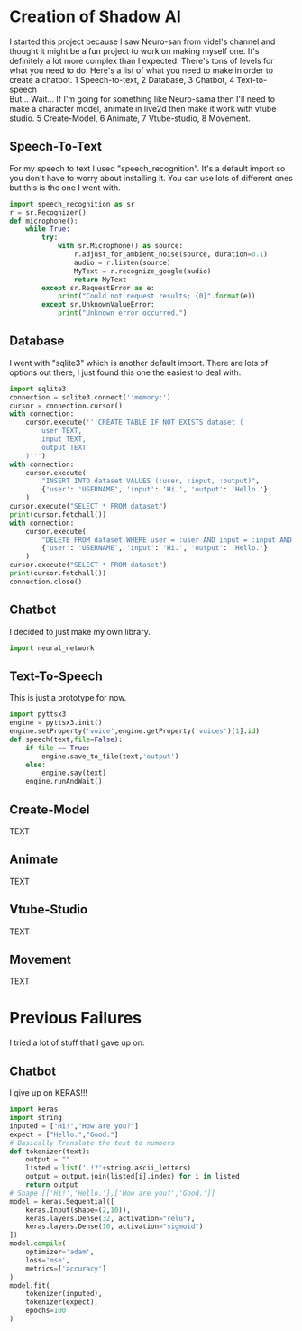 # Creation of Shadow AI
I started this project because I saw Neuro-san from videl's channel and thought it might be a fun project to work on making myself one. It's definitely a lot more complex than I expected. There's tons of levels for what you need to do.
Here's a list of what you need to make in order to create a chatbot.
1 Speech-to-text, 2 Database, 3 Chatbot, 4 Text-to-speech<br>
But... Wait... If I'm going for something like Neuro-sama then I'll need to make a character model, animate in live2d then make it work with vtube studio.
5 Create-Model, 6 Animate, 7 Vtube-studio, 8 Movement.
## Speech-To-Text
For my speech to text I used "speech_recognition". It's a default import so you don't have to worry about installing it. You can use lots of different ones but this is the one I went with.<br>
```python
import speech_recognition as sr
r = sr.Recognizer()
def microphone():
    while True:
        try:
            with sr.Microphone() as source:
                r.adjust_for_ambient_noise(source, duration=0.1)
                audio = r.listen(source)
                MyText = r.recognize_google(audio)
                return MyText
        except sr.RequestError as e:
            print("Could not request results; {0}".format(e))
        except sr.UnknownValueError:
            print("Unknown error occurred.")
```

## Database
I went with "sqlite3" which is another default import. There are lots of options out there, I just found this one the easiest to deal with.<br>
```python
import sqlite3
connection = sqlite3.connect(':memory:')
cursor = connection.cursor()
with connection:
    cursor.execute('''CREATE TABLE IF NOT EXISTS dataset (
        user TEXT,
        input TEXT,
        output TEXT
    )''')
with connection:
    cursor.execute(
        "INSERT INTO dataset VALUES (:user, :input, :output)",
        {'user': 'USERNAME', 'input': 'Hi.', 'output': 'Hello.'}
    )
cursor.execute("SELECT * FROM dataset")
print(cursor.fetchall())
with connection:
    cursor.execute(
        "DELETE FROM dataset WHERE user = :user AND input = :input AND output = :output",
        {'user': 'USERNAME', 'input': 'Hi.', 'output': 'Hello.'}
    )
cursor.execute("SELECT * FROM dataset")
print(cursor.fetchall())
connection.close()
```
## Chatbot
I decided to just make my own library.
```python
import neural_network
```

## Text-To-Speech
This is just a prototype for now.
```python
import pyttsx3
engine = pyttsx3.init()
engine.setProperty('voice',engine.getProperty('voices')[1].id)
def speech(text,file=False):
    if file == True:
        engine.save_to_file(text,'output')
    else:
        engine.say(text)
    engine.runAndWait()
```

## Create-Model
TEXT

## Animate
TEXT

## Vtube-Studio
TEXT

## Movement
TEXT

# Previous Failures
I tried a lot of stuff that I gave up on.

## Chatbot
I give up on KERAS!!!
```python
import keras
import string
inputed = ["Hi!","How are you?"]
expect = ["Hello.","Good."]
# Basically Translate the text to numbers
def tokenizer(text):
    output = ""
    listed = list('.!?'+string.ascii_letters)
    output = output.join(listed[i].index) for i in listed
    return output
# Shape [['Hi!','Hello.'],['How are you?','Good.']]
model = keras.Sequential([
    keras.Input(shape=(2,10)),
    keras.layers.Dense(32, activation="relu"),
    keras.layers.Dense(10, activation="sigmoid")
])
model.compile(
    optimizer='adam',
    loss='mse',
    metrics=['accuracy']
)
model.fit(
    tokenizer(inputed),
    tokenizer(expect),
    epochs=100
)
```